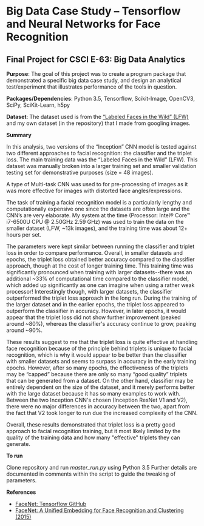 # Big Data Case Study – Tensorflow and Neural Networks for Face Recognition
## Final Project for CSCI E-63: Big Data Analytics

**Purpose**: The goal of this project was to create a program package that demonstrated a specific big data case study, and design an analytical test/experiment that illustrates performance of the tools in question.

**Packages/Dependencies**: Python 3.5, Tensorflow, Scikit-Image, OpenCV3, SciPy, SciKit-Learn, h5py

**Dataset**: The dataset used is from the [“Labeled Faces in the Wild” (LFW)](http://vis-www.cs.umass.edu/lfw/) and my own dataset (in the repository) that I made from googling images.

**Summary**

In this analysis, two versions of the “Inception” CNN model is tested against two different approaches to facial recognition: the classifier and the triplet loss. The main training data was the “Labeled Faces in the Wild” (LFW). This dataset was manually broken into a larger training set and smaller validation testing set for demonstrative purposes (size = 48 images).

A type of Multi-task CNN was used to for pre-processing of images as it was more effective for images with distorted face angles/expressions.

The task of training a facial recognition model is a particularly lengthy and computationally expensive one since the datasets are often large and the CNN’s are very elaborate. My system at the time (Processor: Intel® Core™ i7-6500U CPU @ 2.50GHz 2.59 GHz) was used to train the data on the smaller dataset (LFW, ~13k images), and the training time was about 12+ hours per set.

The parameters were kept similar between running the classifier and triplet loss in order to compare performance. Overall, in smaller datasets and epochs, the triplet loss obtained better accuracy compared to the classifier approach, though at the cost of longer training time. This training time was significantly pronounced when training with larger datasets--there was an additional ~33% of computational time compared to the classifier model, which added up significantly as one can imagine when using a rather weak processor! Interestingly though, with larger datasets, the classifier outperformed the triplet loss approach in the long run. During the training of the larger dataset and in the earlier epochs, the triplet loss appeared to outperform the classifier in accuracy. However, in later epochs, it would appear that the triplet loss did not show further improvement (peaked around ~80%), whereas the classifier's accuracy continue to grow, peaking around ~90%. 

These results suggest to me that the triplet loss is quite effective at handling face recognition because of the principle behind triplets is unique to facial recognition, which is why it would appear to be better than the classifier with smaller datasets and seems to surpass in accuracy in the early training epochs. However, after so many epochs, the effectiveness of the triplets may be “capped” because there are only so many “good quality” triplets that can be generated from a dataset. On the other hand, classifier may be entirely dependent on the size of the dataset, and it merely performs better with the large dataset because it has so many examples to work with. Between the two Inception CNN's chosen (Inception ResNet V1 and V2), there were no major differences in accuracy between the two, apart from the fact that V2 took longer to run due the increased complexity of the CNN.

Overall, these results demonstrated that triplet loss is a pretty good approach to facial recognition training, but it most likely limited by the quality of the training data and how many "effective" triplets they can generate.

**To run**

Clone repository and run _master_run.py_ using Python 3.5
Further details are documented in comments within the script to guide the tweaking of parameters.

**References**
- [FaceNet: Tensorflow GitHub](https://github.com/davidsandberg/facenet) 
- [FaceNet: A Unified Embedding for Face Recognition and Clustering (2015)](https://arxiv.org/abs/1503.03832)
